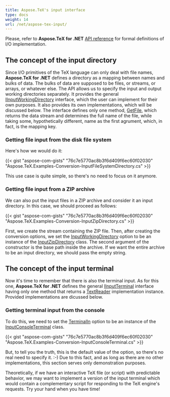 ```yaml
---
title: Aspose.TeX's input interface
type: docs
weight: 14
url: /net/aspose-tex-input/
---
```


Please, refer to **Aspose.TeX for .NET** [API reference](https://apireference.aspose.com/tex/net/aspose.tex.io) for formal definitions of I/O implementation.

## **The concept of the input directory**
Since I/O primitives of the TeX language can only deal with file names, **Aspose.TeX for .NET** defines a directory as a mapping between names and bulks of data. The bulks of data are supposed to be files, or streams, or arrays, or whatever else. The API allows us to specify the input and output working directories separately. It provides the general [IInputWorkingDirectory](https://apireference.aspose.com/tex/net/aspose.tex.io/iinputworkingdirectory) interface, which the user can implement for their own purposes. It also provides its own implementations, which will be discussed below. The interface defines only one method, [GetFile](https://apireference.aspose.com/tex/net/aspose.tex.io/iinputworkingdirectory/methods/getfile), which returns the data stream and determines the full name of the file, while taking some, hypothetically different, name as the first agrument, which, in fact, is the mapping key.

### **Getting file input from the disk file system**

Here's how we would do it:

{{< gist "aspose-com-gists" "76c7e5770ac8b3f6d409f6ec60f02030" "Aspose.TeX.Examples-Conversion-InputFileSystemDirectory.cs" >}}

This use case is quite simple, so there's no need to focus on it anymore.

### **Getting file input from a ZIP archive**

We can also put the input files in a ZIP archive and consider it an input directory. In this case, we should proceed as follows:

{{< gist "aspose-com-gists" "76c7e5770ac8b3f6d409f6ec60f02030" "Aspose.TeX.Examples-Conversion-InputZipDirectory.cs" >}}

First, we create the stream containing the ZIP file. Then, after creating the conversion options, we set the [InputWorkingDirectory](https://apireference.aspose.com/tex/net/aspose.tex/texoptions/properties/inputworkingdirectory) option to be an instance of the [InputZipDirectory](https://apireference.aspose.com/tex/net/aspose.tex.io/inputzipdirectory) class. The second argument of the constructor is the base path inside the archive. If we want the entire archive to be an input directory, we should pass the empty string. 

## **The concept of the input terminal**

Now it's time to remember that there is also the terminal input. As for this one, **Aspose.TeX for .NET** defines the general [IInputTerminal](https://apireference.aspose.com/tex/net/aspose.tex.io/iinputterminal) interface having only one method that returns a  [TextReader](https://docs.microsoft.com/en-us/dotnet/api/system.io.textreader) implementation instance. Provided implementations are dicussed below.

### **Getting terminal input from the console**

To do this, we need to set the [TerminalIn](https://apireference.aspose.com/tex/net/aspose.tex/texoptions/properties/terminalin) option to be an instance of the [InputConsoleTerminal](https://apireference.aspose.com/tex/net/aspose.tex.io/inputconsoleterminal) class.

{{< gist "aspose-com-gists" "76c7e5770ac8b3f6d409f6ec60f02030" "Aspose.TeX.Examples-Conversion-InputConsoleTerminal.cs" >}}

But, to tell you the truth, this is the default value of the option, so there's no real need to specify it. :-) Due to this fact, and as long as there are no other implementations, this section serves only demonstration purposes.

Theoretically, if we have an interactive TeX file (or script) with predictable behavior, we may want to implement a version of the input terminal which would contain a complementary script for responding to the TeX engine's requests. Try your hand when you have time!